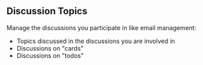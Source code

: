 ## Discussion Topics
Manage the discussions you participate in like email management:
- Topics discussed in the discussions you are involved in
- Discussions on "cards"
- Discussions on "todos"
